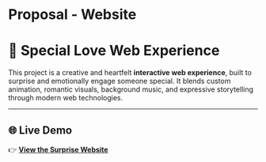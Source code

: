 # Proposal - Website

# 💖 Special Love Web Experience

This project is a creative and heartfelt **interactive web experience**, built to surprise and emotionally engage someone special. It blends custom animation, romantic visuals, background music, and expressive storytelling through modern web technologies.

---
## 🌐 Live Demo
    
👉 **[View the Surprise Website](https://proposal-chi-smoky.vercel.app/)**  

